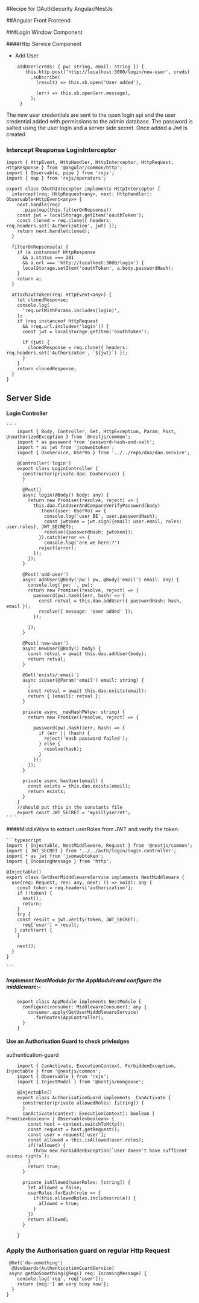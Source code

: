 #Recipe for OAuthSecurity Angular/NestJs

##Angular Front Frontend

###Login Window Component


####Http Service Component
  * Add User
  
````
    addUser(creds: { pw: string, email: string }) {
       this.http.post('http://localhost:3000/login/new-user', creds)
         .subscribe(
           (result) => this.sb.open('User added'),
   
           (err) => this.sb.open(err.message),
         );
     }
````
  The new user credentials are sent to the open login api and the user credential added with permissions to
  the admin database. The password is salted using  the user login and a server side secret. Once added
  a Jwt is created
  ### Intercept Response LoginInterceptor
   ```
   import { HttpEvent, HttpHandler, HttpInterceptor, HttpRequest, HttpResponse } from '@angular/common/http';
   import { Observable, pipe } from 'rxjs';
   import { map } from 'rxjs/operators';
   
   export class OAuthInteceptor implements HttpInterceptor {
     intercept(req: HttpRequest<any>, next: HttpHandler): Observable<HttpEvent<any>> {
       next.handle(req)
         .pipe(map(this.filterOnRepsonse))
       const jwt = localStorage.getItem('oauthToken');
       const cloned = req.clone({ headers: req.headers.set('Authorization', jwt) });
       return next.handle(cloned);
     }
   
     filterOnRepsonse(a) {
       if (a instanceof HttpResponse
         && a.status === 201
         && a.url === 'http://localhost:3000/login') {
         localStorage.setItem('oauthToken', a.body.passwordHash);
       }
       return a;
     }
   
     attachJwtToken(req: HttpEvent<any>) {
       let clonedResponse;
       console.log(
         'req.urlWithParams.includes(login)',
       );
       if (req instanceof HttpRequest
         && !req.url.includes('login')) {
         const jwt = localStorage.getItem('oauthToken');
   
         if (jwt) {
           clonedResponse = req.clone({ headers: req.headers.set('Authorizaton', `${jwt}`) });
         }
       }
       return clonedResponse;
     }
   }
   ```
## Server Side

#### Login Controller
    ````
        import { Body, Controller, Get, HttpException, Param, Post, UnauthorizedException } from '@nestjs/common';
        import * as password from 'password-hash-and-salt';
        import * as jwt from 'jsonwebtoken';
        import { DaoService, UserVo } from '../../repo/dao/dao.service';
        
        @Controller('login')
        export class LoginController {
          constructor(private dao: DaoService) {
          }
        
          @Post()
          async login(@Body() body: any) {
            return new Promise((resolve, reject) => {
              this.dao.findUserAndCompareVerifyPassword(body)
                .then((user: UserVo) => {
                  console.log('user BE', user.passwordHash);
                  const jwtoken = jwt.sign({email: user.email, roles: user.roles}, JWT_SECRET);
                  resolve({passwordHash: jwtoken});
                }).catch(error => {
                  console.log('are we here:?')
                reject(error);
              });
            });
          }
        
          @Post('add-user')
          async addUser(@Body('pw') pw, @Body('email') email: any) {
            console.log('pw: ', pw);
            return new Promise((resolve, reject) => {
              password(pw).hash((err, hash) => {
                const retval = this.dao.addUser({ passwordHash: hash, email });
                resolve({ message: 'User added' });
              });
        
            });
          }
        
          @Post('new-user')
          async newUser(@Body() body) {
            const retval = await this.dao.addUser(body);
            return retval;
          }
        
          @Get('exists/:email')
          async isUser(@Param('email') email: string) {
            ;
            const retval = await this.dao.exists(email);
            return { [email]: retval };
          }
        
          private async _newHashPW(pw: string) {
            return new Promise((resolve, reject) => {
        
              password(pw).hash((err, hash) => {
                if (err || !hash) {
                  reject('Hash password failed');
                } else {
                  resolve(hash);
                }
              });
            });
          }
        
          private async hasUser(email) {
            const exists = this.dao.exists(email);
            return exists;
          }
        }
        //should put this in the constants file
        export const JWT_SECRET = 'mysillysecret';
    ````


####MiddleWare to extract userRoles from JWT and verify the token.

    ```typescript
    import { Injectable, NestMiddleware, Request } from '@nestjs/common';
    import { JWT_SECRET } from '../../auth/login/login.controller';
    import * as jwt from 'jsonwebtoken';
    import { IncomingMessage } from 'http';
    
    @Injectable()
    export class GetUserMidddlewareService implements NestMiddleware {
      use(req: Request, res: any, next: () => void): any {
        const token = req.headers['authorization'];
        if (!token) {
          next();
          return;
        }
        try {
        const result = jwt.verify(token, JWT_SECRET);
          req['user'] = result;
       } catch(err) {
        }
    
        next();
      }
    }

    ```
##### Implement NestModule for the AppModuleand configure the middleware:- 
         
        export class AppModule implements NestModule {
          configure(consumer: MiddlewareConsumer): any {
            consumer.apply(GetUserMidddlewareService)
              .forRoutes(AppController);
          }
        }
        
#### Use an Authorisation Guard to check privledges

   authentication-guard
        
        import { CanActivate, ExecutionContext, ForbiddenException, Injectable } from '@nestjs/common';
        import { Observable } from 'rxjs';
        import { InjectModel } from '@nestjs/mongoose';
        
        @Injectable()
        export class AuthorisationGuard implements  CanActivate {
          constructor(private allowedRoles: [string]) {
          }
          canActivate(context: ExecutionContext): boolean | Promise<boolean> | Observable<boolean> {
            const host = context.switchToHttp();
            const request = host.getRequest();
            const user = request['user'];
            const allowed = this.isAllowed(user.roles);
            if(!allowed) {
              throw new ForbiddenException(`User doesn't have sufficent access rights`);
            }
            return true;
          }
        
          private isAllowed(userRoles: [string]) {
            let allowed = false;
            userRoles.forEach(role => {
              if(this.allowedRoles.includes(role)) {
                allowed = true;
              }
            })
            return allowed;
          }
        
        }
    

### Apply the Authorisation guard on regular Http Request
    
     @Get('do-something')
      @UseGuards(AuthenticationGuardService)
     async getDoSomething(@Req() req: IncomingMessage) {
        console.log('req', req['user']);
        return {msg:'I am very busy now'};
      }
    }
    
